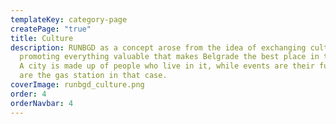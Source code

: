 ```yaml
---
templateKey: category-page
createPage: "true"
title: Culture
description: RUNBGD as a concept arose from the idea of ​​exchanging culture,
  promoting everything valuable that makes Belgrade the best place in the world.
  A city is made up of people who live in it, while events are their fuel. We
  are the gas station in that case.
coverImage: runbgd_culture.png
order: 4
orderNavbar: 4
---
```

